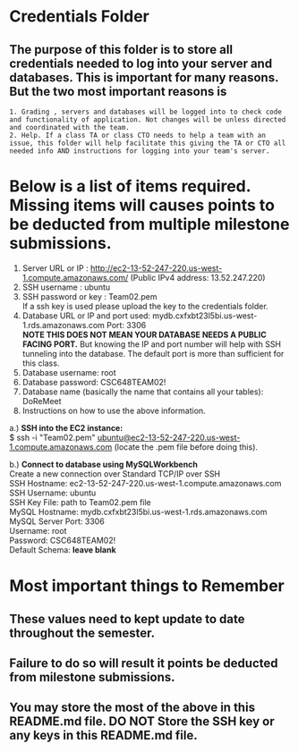 # Credentials Folder

## The purpose of this folder is to store all credentials needed to log into your server and databases. This is important for many reasons. But the two most important reasons is
    1. Grading , servers and databases will be logged into to check code and functionality of application. Not changes will be unless directed and coordinated with the team.
    2. Help. If a class TA or class CTO needs to help a team with an issue, this folder will help facilitate this giving the TA or CTO all needed info AND instructions for logging into your team's server. 


# Below is a list of items required. Missing items will causes points to be deducted from multiple milestone submissions.

1. Server URL or IP :  http://ec2-13-52-247-220.us-west-1.compute.amazonaws.com/ (Public IPv4 address: 13.52.247.220) 
2. SSH username : ubuntu
3. SSH password or key : Team02.pem
    <br> If a ssh key is used please upload the key to the credentials folder.
4. Database URL or IP and port used: mydb.cxfxbt23l5bi.us-west-1.rds.amazonaws.com Port: 3306
    <br><strong> NOTE THIS DOES NOT MEAN YOUR DATABASE NEEDS A PUBLIC FACING PORT.</strong> But knowing the IP and port number will help with SSH tunneling into the database. The default port is more than sufficient for this class.
5. Database username: root
6. Database password: CSC648TEAM02!
7. Database name (basically the name that contains all your tables): DoReMeet
8. Instructions on how to use the above information.

a.) **SSH into the EC2 instance:**<br>
$ ssh -i "Team02.pem" ubuntu@ec2-13-52-247-220.us-west-1.compute.amazonaws.com (locate the .pem file before doing this).<br>

b.) **Connect to database using MySQLWorkbench** <br>
Create a new connection over Standard TCP/IP over SSH<br>
SSH Hostname: ec2-13-52-247-220.us-west-1.compute.amazonaws.com<br>
SSH Username: ubuntu<br>
SSH Key File: path to Team02.pem file<br>
MySQL Hostname: mydb.cxfxbt23l5bi.us-west-1.rds.amazonaws.com<br>
MySQL Server Port: 3306<br>
Username: root<br>
Password: CSC648TEAM02!<br>
Default Schema: **leave blank**


# Most important things to Remember
## These values need to kept update to date throughout the semester. <br>
## <strong>Failure to do so will result it points be deducted from milestone submissions.</strong><br>
## You may store the most of the above in this README.md file. DO NOT Store the SSH key or any keys in this README.md file.
